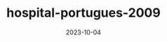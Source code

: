 ---
layout: note-image
parent: ../notas
title: hospital-portugues-2009
date: 2023-10-04
metatitle: Hospital Português
categories: imagem, hospital português, warp
description: Vista aérea do Hospital Português em 2009
year: 2009
cover-image: https://www.historiadorecife.com/notas/images/images/hospital-portugues-2009.jpg
---